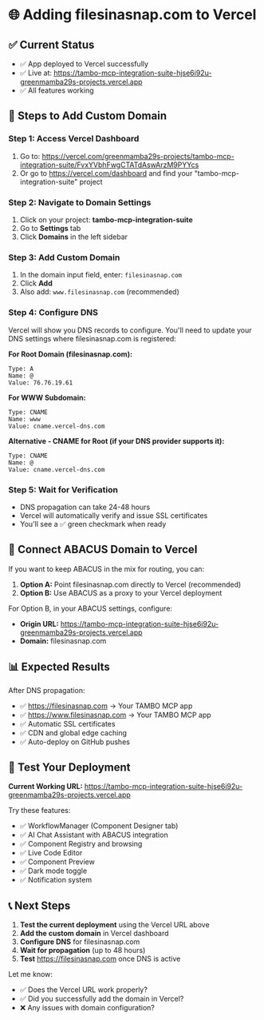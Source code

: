 # 🌐 Adding filesinasnap.com to Vercel

## ✅ Current Status
- ✅ App deployed to Vercel successfully
- ✅ Live at: https://tambo-mcp-integration-suite-hjse6i92u-greenmamba29s-projects.vercel.app
- ✅ All features working

## 🎯 Steps to Add Custom Domain

### Step 1: Access Vercel Dashboard
1. Go to: https://vercel.com/greenmamba29s-projects/tambo-mcp-integration-suite/FvxYVbhFwgCTATdAswArzM9PYYcs
2. Or go to https://vercel.com/dashboard and find your "tambo-mcp-integration-suite" project

### Step 2: Navigate to Domain Settings
1. Click on your project: **tambo-mcp-integration-suite**
2. Go to **Settings** tab
3. Click **Domains** in the left sidebar

### Step 3: Add Custom Domain
1. In the domain input field, enter: `filesinasnap.com`
2. Click **Add**
3. Also add: `www.filesinasnap.com` (recommended)

### Step 4: Configure DNS
Vercel will show you DNS records to configure. You'll need to update your DNS settings where filesinasnap.com is registered:

**For Root Domain (filesinasnap.com):**
```
Type: A
Name: @
Value: 76.76.19.61
```

**For WWW Subdomain:**
```
Type: CNAME  
Name: www
Value: cname.vercel-dns.com
```

**Alternative - CNAME for Root (if your DNS provider supports it):**
```
Type: CNAME
Name: @
Value: cname.vercel-dns.com
```

### Step 5: Wait for Verification
- DNS propagation can take 24-48 hours
- Vercel will automatically verify and issue SSL certificates
- You'll see a ✅ green checkmark when ready

## 🔧 Connect ABACUS Domain to Vercel

If you want to keep ABACUS in the mix for routing, you can:

1. **Option A:** Point filesinasnap.com directly to Vercel (recommended)
2. **Option B:** Use ABACUS as a proxy to your Vercel deployment

For Option B, in your ABACUS settings, configure:
- **Origin URL:** https://tambo-mcp-integration-suite-hjse6i92u-greenmamba29s-projects.vercel.app
- **Domain:** filesinasnap.com

## 📊 Expected Results

After DNS propagation:
- ✅ https://filesinasnap.com → Your TAMBO MCP app
- ✅ https://www.filesinasnap.com → Your TAMBO MCP app  
- ✅ Automatic SSL certificates
- ✅ CDN and global edge caching
- ✅ Auto-deploy on GitHub pushes

## 🚀 Test Your Deployment

**Current Working URL:** https://tambo-mcp-integration-suite-hjse6i92u-greenmamba29s-projects.vercel.app

Try these features:
- ✅ WorkflowManager (Component Designer tab)
- ✅ AI Chat Assistant with ABACUS integration
- ✅ Component Registry and browsing
- ✅ Live Code Editor
- ✅ Component Preview
- ✅ Dark mode toggle
- ✅ Notification system

## 📞 Next Steps

1. **Test the current deployment** using the Vercel URL above
2. **Add the custom domain** in Vercel dashboard
3. **Configure DNS** for filesinasnap.com
4. **Wait for propagation** (up to 48 hours)
5. **Test** https://filesinasnap.com once DNS is active

Let me know:
- ✅ Does the Vercel URL work properly?
- ✅ Did you successfully add the domain in Vercel?
- ❌ Any issues with domain configuration?
